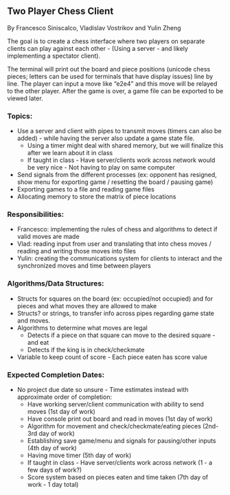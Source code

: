 ## Two Player Chess Client
By Francesco Siniscalco, Vladislav Vostrikov and Yulin Zheng

The goal is to create a chess interface where two players on separate clients can play against each other - (Using a server - and likely implementing a spectator client).

The terminal will print out the board and piece positions (unicode chess pieces; letters can be used for terminals that have display issues) line by line. The player can input a move like “e2e4” and this move will be relayed to the other player. After the game is over, a game file can be exported to be viewed later.

### Topics:
- Use a server and client with pipes to transmit moves (timers can also be added) - while having the server also update a game state file.
    - Using a timer might deal with shared memory, but we will finalize this after we learn about it in class
    - If taught in class - Have server/clients work across network would be very nice - Not having to play on same computer
- Send signals from the different processes (ex: opponent has resigned, show menu for exporting game / resetting the board / pausing game)
- Exporting games to a file and reading game files
- Allocating memory to store the matrix of piece locations

### Responsibilities:
- Francesco: implementing the rules of chess and algorithms to detect if valid moves are made
- Vlad: reading input from user and translating that into chess moves / reading and writing those moves into files
- Yulin: creating the communications system for clients to interact and the synchronized moves and time between players

### Algorithms/Data Structures:
- Structs for squares on the board (ex: occupied/not occupied) and for pieces and what moves they are allowed to make
- Structs? or strings, to transfer info across pipes regarding game state and moves.
- Algorithms to determine what moves are legal
    - Detects if a piece on that square can move to the desired square - and eat
    - Detects if the king is in check/checkmate
- Variable to keep count of score - Each piece eaten has score value

### Expected Completion Dates:
- No project due date so unsure - Time estimates instead with approximate order of completion:
    - Have working server/client communication with ability to send moves (1st day of work)
    - Have console print out board and read in moves (1st day of work)
    - Algorithm for movement and check/checkmate/eating pieces (2nd-3rd day of work)
    - Establishing save game/menu and signals for pausing/other inputs (4th day of work)
    - Having move timer (5th day of work)
    - If taught in class - Have server/clients work across network (1 - a few days of work?)
    - Score system based on pieces eaten and time taken (7th day of work - 1 day total)
